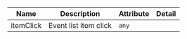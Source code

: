 | Name                                                                                                  | Description           | Attribute | Detail |
| ----------------------------------------------------------------------------------------------------- | --------------------- | --------- | ------ |
| <div className="Api__Table"> <div>itemClick</div> <div className="Api__Table Docs__Tags"></div></div> | Event list item click | `any`     |
